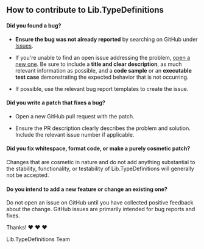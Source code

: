 ## How to contribute to Lib.TypeDefinitions

#### **Did you found a bug?**

* **Ensure the bug was not already reported** by searching on GitHub under 
[Issues](https://github.com/dompiotr85/Lib.TypeDefinitions/issues).

* If you're unable to find an open issue addressing the problem, 
[open a new one](https://github.com/dompiotr85/Lib.TypeDefinitions/issues/new).
Be sure to include a **title and clear description**, as much relevant
information as possible, and a **code sample** or an **executable test case**
demonstrating the expected behavior that is not occurring.

* If possible, use the relevant bug report templates to create the issue.

#### **Did you write a patch that fixes a bug?**

* Open a new GitHub pull request with the patch.

* Ensure the PR description clearly describes the problem and solution. Include
the relevant issue number if applicable.

#### **Did you fix whitespace, format code, or make a purely cosmetic patch?**

Changes that are cosmetic in nature and do not add anything substantial to the
stability, functionality, or testability of Lib.TypeDefinitions will generally
not be accepted.

#### **Do you intend to add a new feature or change an existing one?**

Do not open an issue on GitHub until you have collected positive feedback about
the change. GitHub issues are primarily intended for bug reports and fixes.

Thanks! :heart: :heart: :heart:

Lib.TypeDefinitions Team
